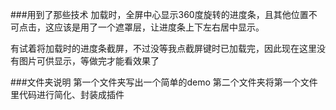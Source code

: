 ###用到了那些技术
加载时，全屏中心显示360度旋转的进度条，且其他位置不可点击，这应该是用了一个遮罩层，让进度条上下左右居中显示。

有试着将加载时的进度条截屏，不过没等我点截屏键时已加载完，因此现在这里没有图片可供显示，等做完才能看效果了

###文件夹说明
第一个文件夹写出一个简单的demo
第二个文件夹将第一个文件里代码进行简化、封装成插件

